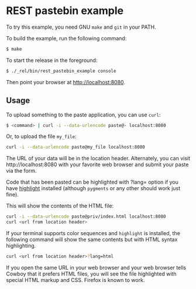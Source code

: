 REST pastebin example
=====================

To try this example, you need GNU `make` and `git` in your PATH.

To build the example, run the following command:

``` bash
$ make
```

To start the release in the foreground:

``` bash
$ ./_rel/bin/rest_pastebin_example console
```

Then point your browser at [http://localhost:8080](http://localhost:8080).

Usage
-----

To upload something to the paste application, you can use `curl`:

``` bash
$ <command> | curl -i --data-urlencode paste@- localhost:8080
```

Or, to upload the file `my_file`:

``` bash
curl -i --data-urlencode paste@my_file localhost:8080
```

The URL of your data will be in the location header. Alternately, you can visit
http://localhost:8080 with your favorite web browser and submit your paste via
the form.

Code that has been pasted can be highlighted with ?lang=<language> option if
you have [highlight](http://www.andre-simon.de/doku/highlight/en/highlight.html)
installed (although `pygments` or any other should work just fine).

This will show the contents of the HTML file:

``` bash
curl -i --data-urlencode paste@priv/index.html localhost:8080
curl <url from location header>
```

If your terminal supports color sequences and `highlight` is installed,
the following command will show the same contents but with HTML syntax
highlighting.

``` bash
curl <url from location header>?lang=html
```

If you open the same URL in your web browser and your web browser tells
Cowboy that it prefers HTML files, you will see the file highlighted
with special HTML markup and CSS. Firefox is known to work.
